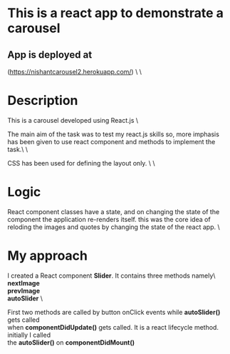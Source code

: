 # This is a react app to demonstrate a carousel 

## App is deployed at 
(https://nishantcarousel2.herokuapp.com/)  \ \


# Description
This is a carousel developed using React.js \

The main aim of the task was to test my react.js skills so, more imphasis \
has been given to use react component and methods to implement the task.\ \

CSS has been used for defining the layout only. \ \

# Logic
React component classes have a state, and on changing the state of the \
component the application re-renders itself. this was the core idea of \
reloding the images and quotes by changing the state of the react app. \

# My approach 
I created a React component **Slider**. It contains three methods namely\ 
**nextImage**\
**prevImage**\
**autoSlider** \

First two methods are called by button onClick events while **autoSlider()** gets called \
when **componentDidUpdate()** gets called. It is a react lifecycle method. initially I called \
the **autoSlider()** on **componentDidMount()**

